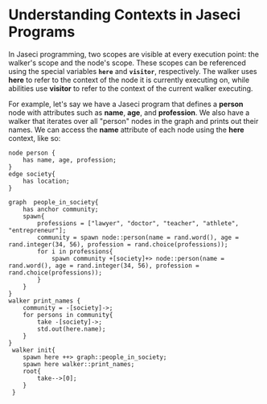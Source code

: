 # Understanding Contexts in Jaseci Programs

In Jaseci programming, two scopes are visible at every execution point: the walker's scope and the node's scope. These scopes can be referenced using the special variables **`here`** and **`visitor`**, respectively. The walker uses **here** to refer to the context of the node it is currently executing on, while abilities use **visitor** to refer to the context of the current walker executing.

For example, let's say we have a Jaseci program that defines a **person** node with attributes such as **name**, **age**, and **profession**. We also have a walker that iterates over all "person" nodes in the graph and prints out their names. We can access the **name** attribute of each node using the **here** context, like so:

```jac
node person {
    has name, age, profession;
}
edge society{
    has location;
}

graph  people_in_society{
    has anchor community;
    spawn{
        professions = ["lawyer", "doctor", "teacher", "athlete", "entrepreneur"];
        community = spawn node::person(name = rand.word(), age = rand.integer(34, 56), profession = rand.choice(professions));
        for i in professions{
            spawn community +[society]+> node::person(name = rand.word(), age = rand.integer(34, 56), profession = rand.choice(professions));
        }
    }
}
walker print_names {
    community = -[society]->;
    for persons in community{
        take -[society]->;
        std.out(here.name);
    }
}
 walker init{
    spawn here ++> graph::people_in_society;
    spawn here walker::print_names;
    root{
        take-->[0];
    }
 }
```